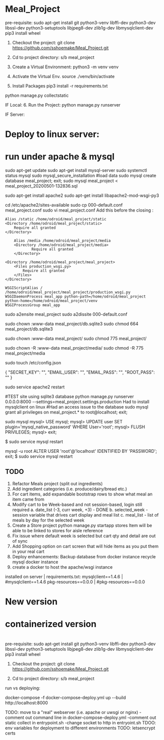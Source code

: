 # Meal_Project

pre-requisite:
sudo apt-get install git python3-venv libffi-dev python3-dev libssl-dev python3-setuptools libjpeg8-dev zlib1g-dev libmysqlclient-dev
pip3 install wheel

1. Checkout the project:
  git clone https://github.com/sshoemake/Meal_Project.git

2. Cd to project directory: s/b meal_project

3. Create a Virtual Environment:
  python3 -m venv venv

4. Activate the Virtual Env.
  source ./venv/bin/activate

5. Install Packages
  pip3 install -r requirements.txt


python manage.py collectstatic

IF Local:
6. Run the Project:
  python manage.py runserver

IF Server:
# Deploy to linux server:
# run under apache & mysql

sudo apt-get update
sudo apt-get install mysql-server
sudo systemctl status mysql
sudo mysql_secure_installation
#load data
  sudo mysql
  create database meal_project;
  exit;
  sudo mysql meal_project < meal_project_20200501-132836.sql


sudo apt-get install apache2
sudo apt-get install libapache2-mod-wsgi-py3

cd /etc/apache2/sites-available
sudo cp 000-default.conf meal_project.conf
sudo vi meal_project.conf
Add this before the closing </VirtualHost>:

	Alias /static /home/odroid/meal_project/static
	<Directory /home/odroid/meal_project/static>
		Require all granted
	</Directory>

        Alias /media /home/odroid/meal_project/media
        <Directory /home/odroid/meal_project/media>
                Require all granted
        </Directory>

	<Directory /home/odroid/meal_project/meal_project>
		<Files production_wsgi.py>
			Require all granted
		</Files>
	</Directory>

	WSGIScriptAlias / /home/odroid/meal_project/meal_project/production_wsgi.py
	WSGIDaemonProcess meal_app python-path=/home/odroid/meal_project python-home=/home/odroid/meal_project/venv
	WSGIProcessGroup meal_app

sudo a2ensite meal_project
sudo a2dissite 000-default.conf

sudo chown :www-data meal_project/db.sqlite3
sudo chmod 664 meal_project/db.sqlite3

sudo chown :www-data meal_project/
sudo chmod 775 meal_project/

sudo chown -R :www-data meal_project/media/
sudo chmod -R 775 meal_project/media

sudo touch /etc/config.json

  {
    "SECRET_KEY": "",
    "EMAIL_USER": "",
    "EMAIL_PASS": "",
    "ROOT_PASS": ""
  }

sudo service apache2 restart


#TEST site using sqlite3 database
python manage.py runserver 0.0.0.0:8000 --settings=meal_project.settings.production
Had to install mysqlclient on linux
#Had an access issue to the database
sudo mysql
grant all privileges on meal_project.* to root@localhost;
exit;

sudo mysql
mysql> USE mysql;
mysql> UPDATE user SET plugin='mysql_native_password' WHERE User='root';
mysql> FLUSH PRIVILEGES;
mysql> exit;

$ sudo service mysql restart

mysql -u root
ALTER USER 'root'@'localhost' IDENTIFIED BY 'PASSWORD';
exit;
$ sudo service mysql restart


## TODO
1. Refactor Meals project (split out ingredients)
2. Add ingredient categories (i.e. produce/dairy/bread etc.)
3. For cart items, add expandable bootstrap rows to show what meal an item came from
4. Modify cart to be Week-based and not session-based, login still required
    a. date_list (-3, curr week, +3) - DONE
    b. selected_week - session variable that drives cart display and meal list
    c. meal_list - list of meals by day for the selected week
5. Create a Store project
    python manage.py startapp stores
    Item will be able to be linked to stores for aisle reference
6. Fix issue where default week is selected but cart qty and detail are out of sync
7. Add Shopping option on cart screen that will hide items as you put them in your real cart
8. Deploy enhancements:
    Backup database from docker instance
    recycle mysql docker instance
9. create a docker to host the apache/wsgi instance


installed on server | requirements.txt:
mysqlclient==1.4.6					      |	#mysqlclient==1.4.6
pkg-resources==0.0.0					      |	#pkg-resources==0.0.0



# New version
# containerized version
#

pre-requisite:
sudo apt-get install git python3-venv libffi-dev python3-dev libssl-dev python3-setuptools libjpeg8-dev zlib1g-dev libmysqlclient-dev
pip3 install wheel

1. Checkout the project:
  git clone https://github.com/sshoemake/Meal_Project.git

2. Cd to project directory: s/b meal_project

run vs deploying:

docker-compose -f docker-compose-deploy.yml up --build
http://localhost:8000

TODO: move to a "real" webserver (i.e. apache or uwsgi or nginx)
  -comment out command line in docker-compose-deploy.yml
  -comment out static collect in entrypoint.sh
  -change socket to http in entryoint.sh
TDOO: env variables for deployment to different environments
TODO: letsencrypt certs
